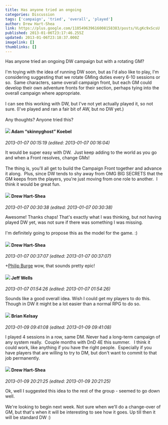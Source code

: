 ```yaml
---
title: Has anyone tried an ongoing
categories: Discussion
tags: ['campaign', 'tried', 'overall', 'played']
author: Drew Hart-Shea
link: https://plus.google.com/110549639616008158383/posts/VLgKc9xScsU
published: 2013-01-06T23:17:46.255Z
updated: 2013-01-06T23:18:37.000Z
imagelink: []
thumblinks: []
---
```


Has anyone tried an ongoing DW campaign but with a rotating GM?  <br /><br />I&#39;m toying with the idea of running DW soon, but as I&#39;d also like to play, I&#39;m considering suggesting that we rotate GMing duties every 6-10 sessions or so.  Same characters, same overall campaign front, but each GM could develop their own adventure fronts for their section, perhaps tying into the overall campaign where appropriate.<br /><br />I can see this working with DW, but I&#39;ve not yet actually played it, so not sure. (I&#39;ve played and ran a fair bit of AW, but no DW yet.)<br /><br />Any thoughts? Anyone tried this?
<div id='comment z13tvpbwyqefzthpd04cjjlr5mepiptqjro0k'>
  <h4><img src='{{site.baseurl}}//images/avatars/112484087750169360510_photo.jpg'> Adam “skinnyghost” Koebel</h4>
      <p><cite>2013-01-07 00:15:19 (edited: 2013-01-07 00:16:04)</cite></p>
        <p>It would be super easy with DW.  Just keep adding to the world as you go and when a Front resolves, change GMs!<br /><br />The thing is, you&#39;ll all get to build the Campaign Front together and advance it along.  Plus, since DW tends to shy away from OMG BIG SECRETS that the GM keeps from the players, you&#39;re just moving from one role to another.  I think it would be great fun.</p>
</div>
        

<div id='comment z13tvpbwyqefzthpd04cjjlr5mepiptqjro0k'>
  <h4><img src='{{site.baseurl}}//images/avatars/110549639616008158383_photo.jpg'> Drew Hart-Shea</h4>
      <p><cite>2013-01-07 00:30:38 (edited: 2013-01-07 00:30:38)</cite></p>
        <p>Awesome! Thanks chaps! That&#39;s exactly what I was thinking, but not having played DW yet, was not sure if there was something I was missing. <br /><br />I&#39;m definitely going to propose this as the model for the game. :)</p>
</div>
        

<div id='comment z13tvpbwyqefzthpd04cjjlr5mepiptqjro0k'>
  <h4><img src='{{site.baseurl}}//images/avatars/110549639616008158383_photo.jpg'> Drew Hart-Shea</h4>
      <p><cite>2013-01-07 00:37:07 (edited: 2013-01-07 00:37:07)</cite></p>
        <p><span class="proflinkWrapper"><span class="proflinkPrefix">+</span><a class="proflink" href="https://plus.google.com/106067728663607226394" oid="106067728663607226394">Philip Burge</a></span> wow, that sounds pretty epic!</p>
</div>
        

<div id='comment z13tvpbwyqefzthpd04cjjlr5mepiptqjro0k'>
  <h4><img src='{{site.baseurl}}//images/avatars/105715066083998568410_photo.jpg'> Jeff Wells</h4>
      <p><cite>2013-01-07 01:54:26 (edited: 2013-01-07 01:54:26)</cite></p>
        <p>Sounds like a good overall idea. Wish I could get my players to do this. Though in DW it might be a lot easier than a normal RPG to do so.</p>
</div>
        

<div id='comment z13tvpbwyqefzthpd04cjjlr5mepiptqjro0k'>
  <h4><img src='{{site.baseurl}}//images/avatars/117099360016345047432_photo.jpg'> Brian Kelsay</h4>
      <p><cite>2013-01-09 09:41:08 (edited: 2013-01-09 09:41:08)</cite></p>
        <p>I played 4 sessions in a row, same DM. Never had a long-term campaign of any system really.  Couple months with DnD 4E this summer.   I think it could work, like anything if you have the right people.  Especially if you have players that are willing to try to DM, but don&#39;t want to commit to that job permanently.</p>
</div>
        

<div id='comment z13tvpbwyqefzthpd04cjjlr5mepiptqjro0k'>
  <h4><img src='{{site.baseurl}}//images/avatars/110549639616008158383_photo.jpg'> Drew Hart-Shea</h4>
      <p><cite>2013-01-09 20:21:25 (edited: 2013-01-09 20:21:25)</cite></p>
        <p>Ok, well I suggested this idea to the rest of the group - seemed to go down well. <br /><br />We&#39;re looking to begin next week. Not sure when we&#39;ll do a change-over of GM, but that&#39;s when it will be interesting to see how it goes. Up till then it will be standard DW :)</p>
</div>
        